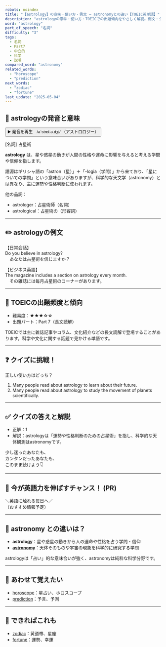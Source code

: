 ```yaml
---
robots: noindex
title: "【astrology】の意味・使い方・例文 ― astronomyとの違い【TOEIC英単語】"
description: "astrologyの意味・使い方・TOEICでの出題傾向をやさしく解説。例文・クイズ付きでastronomyとの違いもわかりやすく学べます。"
word: "astrology"
part_of_speech: "名詞"
difficulty: "3"
tags:
  - 名詞
  - Part7
  - 中立的
  - 科学
  - 説明
compared_word: "astronomy"
related_words:
  - "horoscope"
  - "prediction"
next_words:
  - "zodiac"
  - "fortune"
last_update: "2025-05-04"
---
```


## 🔰 astrologyの発音と意味

<button class="play-audio" onclick="playTTS('astrology')">
  <span class="play-audio-main">
    ▶️ 発音を再生　/əˈstrɒl.ə.dʒi/
  </span>
  <span class="play-audio-sub">
    （アストロロジー）
  </span>
</button>

[名詞] 占星術

**astrology** は、星や惑星の動きが人間の性格や運命に影響を与えると考える学問や信仰を指します。

語源はギリシャ語の「astron（星）」＋「-logia（学問）」から来ており、「星についての学問」という意味合いがありますが、科学的な天文学（astronomy）とは異なり、主に運勢や性格判断に使われます。

他の品詞：  
- astrologer：占星術師（名詞）
- astrological：占星術の（形容詞）

---

## ✏️ astrologyの例文

【日常会話】  
Do you believe in astrology?  
　あなたは占星術を信じますか？

【ビジネス英語】  
The magazine includes a section on astrology every month.  
　その雑誌には毎月占星術のコーナーがあります。

---

## 🎯 TOEICの出題頻度と傾向

- 難易度：★★★☆☆
- 出題パート：Part 7（長文読解）

TOEICでは主に雑誌記事やコラム、文化紹介などの長文読解で登場することがあります。科学や文化に関する話題で見かける単語です。

---

## ❓ クイズに挑戦！

正しい使い方はどっち？

1. Many people read about astrology to learn about their future.  
2. Many people read about astrology to study the movement of planets scientifically.

---

## ✅ クイズの答えと解説

- 正解：**1**
- 解説：astrologyは「運勢や性格判断のための占星術」を指し、科学的な天体観測はastronomyです。

少し迷ったあなたも、  
カンタンだったあなたも、  
このまま続けよう👇️

---

## 🚀 今が英語力を伸ばすチャンス！ (PR)

<div class="info-center">
＼英語に触れる毎日へ／<br>  
（おすすめ情報予定）
</div>

---

## 🤔  astronomy との違いは？

- **astrology**：星や惑星の動きから人の運命や性格を占う学問・信仰
- **[astronomy](/word/astronomy/)**：天体そのものや宇宙の現象を科学的に研究する学問

astrologyは「占い」的な意味合いが強く、astronomyは純粋な科学分野です。

---

## 🧩 あわせて覚えたい

- [horoscope](/word/horoscope/)：星占い、ホロスコープ
- [prediction](/word/prediction/)：予言、予測

---

## 📖 できればこれも

- [zodiac](/word/zodiac/)：黄道帯、星座
- [fortune](/word/fortune/)：運勢、幸運

<!-- cvid: aid00_bid34 -->
